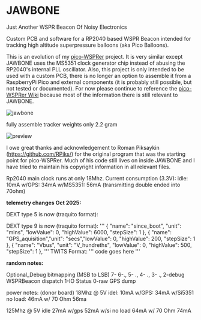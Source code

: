 # JAWBONE
Just Another WSPR Beacon Of Noisy Electronics

Custom PCB and software for a RP2040 based WSPR Beacon intended for tracking high altitude superpressure balloons (aka Pico Balloons).

This is an evolution of my  [pico-WSPRer](https://github.com/EngineerGuy314/pico-WSPRer) project. It is very similar except JAWBONE uses the MS5351 clock generator chip instead of abusing the RP2040's internal PLL oscillator. Also, this project is only intended to be used with a custom PCB, there is no longer an option to assemble it from a RaspberryPi Pico and external components (it is probably still possible, but not tested or documented). For now please continue to reference the [pico-WSPRer Wiki](https://github.com/EngineerGuy314/pico-WSPRer/wiki/pico%E2%80%90WSPRer-(aka-Cheapest-Tracker-in-the-World%E2%84%A2)) because most of the information there is still relevant to JAWBONE.

![jawbone](https://github.com/user-attachments/assets/c03d8802-0c34-4173-b809-a5d2d00af5f1)

fully assemble tracker weights only 2.2 gram

![preview](https://github.com/user-attachments/assets/0b28e349-c252-4de8-9e00-88cb8f8306e2)

I owe great thanks and acknowledgement to Roman Piksaykin (https://github.com/RPiks/) for the original program that was the starting point for pico-WSPRer. Much of his code still lives on inside JAWBONE and I have tried to maintain his copyright information in all relevant files.


Rp2040 main clock runs at only 18Mhz.
Current consumption (3.3V):
idle: 10mA
w/GPS: 34mA
w/MS5351: 56mA  (transmitting double ended into 70ohm)

**telemetry changes Oct 2025:**

DEXT type 5 is now (traquito format):



DEXT type 9 is now (traquito format):
'''
{ "name": "since_boot",      "unit": "mins",  "lowValue":   0, "highValue": 6000,    "stepSize": 1 },
{ "name": "GPS_aquisition","unit": "secs","lowValue":   0, "highValue": 200,    "stepSize": 1 },
{ "name": "Vbus",   "unit": "V_hundreths",  "lowValue":   0, "highValue": 500,    "stepSize": 1 },
'''
TWITS Format:
'''
code goes here
'''




**random notes:**

Optional_Debug bitmapping (MSB to LSB)
	7-
	6-.,
	5- .,
	4- .,
	3- .,
	2-debug WSPRBeacon dispatch
	1-IO Status
	0-raw GPS dump



power notes: (donor board)
18Mhz @ 5V 
idel: 10mA
w/GPS: 34mA
w/Si5351 no load: 46mA
w/ 70 Ohm    56ma

125Mhz @ 5V
idle 27mA
w/gps 52mA
w/si no load 64mA
w/ 70 Ohm    74mA

